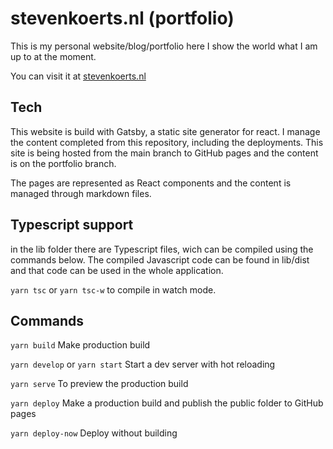 # stevenkoerts.nl (portfolio)

This is my personal website/blog/portfolio here I show the world what I am up to at the moment.

You can visit it at [stevenkoerts.nl](https://stevenkoerts.nl)

## Tech 

This website is build with Gatsby, a static site generator for react. I manage the content completed from this repository, including the deployments. 
This site is being hosted from the main branch to GitHub pages and the content is on the portfolio branch. 

The pages are represented as React components and the content is managed through markdown files. 

## Typescript support 

in the lib folder there are Typescript files, wich can be compiled using the commands below. The compiled Javascript code can be found in lib/dist and that code can be 
used in the whole application. 

`yarn tsc` or `yarn tsc-w` to compile in watch mode. 


## Commands 

`yarn build` Make production build 

`yarn develop` or `yarn start` Start a dev server with hot reloading 

`yarn serve` To preview the production build 

`yarn deploy` Make a production build and publish the public folder to GitHub pages 

`yarn deploy-now` Deploy without building
